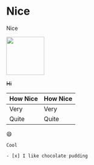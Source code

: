 # Nice
Nice

<img src= "http://www.wikihow.com/images/f/fb/Paint-Step-5-4.jpg" width=100 height=100>

~~Hi~~

How Nice | How Nice
-------- | --------
Very | Very
Quite | Quite

:smile:

```Cool```

``` - [x] I like chocolate pudding ```
